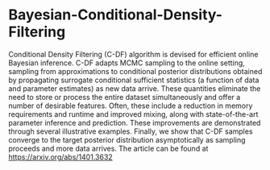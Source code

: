 # Bayesian-Conditional-Density-Filtering
Conditional Density Filtering (C-DF) algorithm is devised for efficient online Bayesian inference. C-DF adapts MCMC sampling to the online setting, sampling from approximations to conditional posterior distributions obtained by propagating surrogate conditional sufficient statistics (a function of data and parameter estimates) as new data arrive. These quantities eliminate the need to store or process the entire dataset simultaneously and offer a number of desirable features. Often, these include a reduction in memory requirements and runtime and improved mixing, along with state-of-the-art parameter inference and prediction. These improvements are demonstrated through several illustrative examples. Finally, we show that C-DF samples converge to the target posterior distribution asymptotically as sampling proceeds and more data arrives. The article can be found at https://arxiv.org/abs/1401.3632
